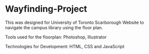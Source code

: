 # Wayfinding-Project

This was designed for University of Toronto Scarborough Website to navigate the campus library using the floor plan.

Tools used for the floorplan: Photoshop, Illustrator

Technologies for Development: HTML, CSS and JavaScript

